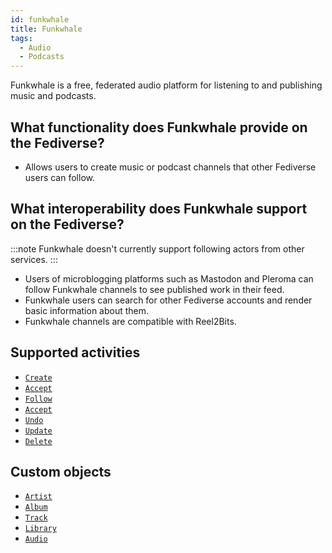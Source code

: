 ```yaml
---
id: funkwhale
title: Funkwhale
tags:
  - Audio
  - Podcasts
---
```


Funkwhale is a free, federated audio platform for listening to and publishing music and podcasts.

## What functionality does Funkwhale provide on the Fediverse?

- Allows users to create music or podcast channels that other Fediverse users can follow.

## What interoperability does Funkwhale support on the Fediverse?

:::note
Funkwhale doesn't currently support following actors from other services.
:::

- Users of microblogging platforms such as Mastodon and Pleroma can follow Funkwhale channels to see published work in their feed.
- Funkwhale users can search for other Fediverse accounts and render basic information about them.
- Funkwhale channels are compatible with Reel2Bits.

## Supported activities

- [`Create`](activities/create)
- [`Accept`](activities/accept)
- [`Follow`](activities/follow)
- [`Accept`](activities/accept)
- [`Undo`](activities/undo)
- [`Update`](activities/update)
- [`Delete`](activities/delete)

## Custom objects

- [`Artist`](objects/artist)
- [`Album`](objects/album)
- [`Track`](objects/track)
- [`Library`](objects/library)
- [`Audio`](objects/audio)

